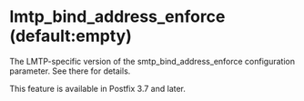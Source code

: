 # lmtp_bind_address_enforce (default:empty) 

 The LMTP-specific version of the smtp_bind_address_enforce
configuration parameter. See there for details. 

 This feature is available in Postfix 3.7 and later. 


